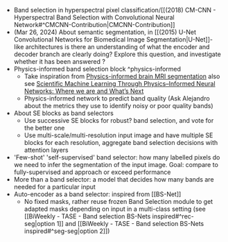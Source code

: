- Band selection in hyperspectral pixel classification/[[(2018) CM-CNN - Hyperspectral Band Selection with Convolutional Neural Network#^CMCNN-Contribution|CMCNN-Contribution]]
- (Mar 26, 2024) About semantic segmentation, in [[(2015) U-Net Convolutional Networks for Biomedical Image Segmentation|U-Net]]-like architectures is there an understanding of what the encoder and decoder branch are clearly doing? Explore this question, and investigate whether it has been answered ?
- Physics-informed band selection block ^physics-informed
	- Take inspiration from [Physics-informed brain MRI segmentation](https://arxiv.org/pdf/2001.10767) also see [Scientific Machine Learning Through Physics–Informed Neural Networks: Where we are and What’s Next](https://link.springer.com/article/10.1007/s10915-022-01939-z)
	- Physics-informed network to predict band quality (Ask Alejandro about the metrics they use to identify noisy or poor quality bands)
- About SE blocks as band selectors
	- Use successive SE blocks for robust? band selection, and vote for the better one
	- Use multi-scale/multi-resolution input image and have multiple SE blocks for each resolution, aggregate band selection decisions with attention layers
- 'Few-shot' 'self-supervised' band selector: how many labelled pixels do we need to infer the segmentation of the input image. Goal: compare to fully-supervised and approach or exceed performance
- More than a band selector: a model that decides how many bands are needed for a particular input
- Auto-encoder as a band selector: inspired from [[BS-Net]] 
	- No fixed masks, rather reuse frozen Band Selection module to get adapted masks depending on input in a multi-class setting (see [[BiWeekly - TASE - Band selection BS-Nets inspired#^rec-seg|option 1]] and [[BiWeekly - TASE - Band selection BS-Nets inspired#^seg-seg|option 2]])